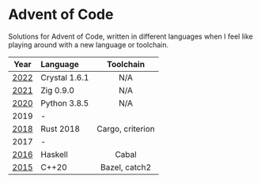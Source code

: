 # Advent of Code #

Solutions for Advent of Code, written in different languages when I feel like playing around with a new language or toolchain.

| Year            | Language       | Toolchain        |
| :-------------: | :------------- | :--------------: |
| [2022](./2021)  | Crystal 1.6.1  | N/A              |
| [2021](./2021)  | Zig 0.9.0      | N/A              |
| [2020](./2020)  | Python 3.8.5   | N/A              |
| 2019            | -              |                  |
| [2018](./2018)  | Rust 2018      | Cargo, criterion |
| 2017            | -              |                  |
| [2016](./2016)  | Haskell        | Cabal            |
| [2015](./2015)  | C++20          | Bazel, catch2    |
